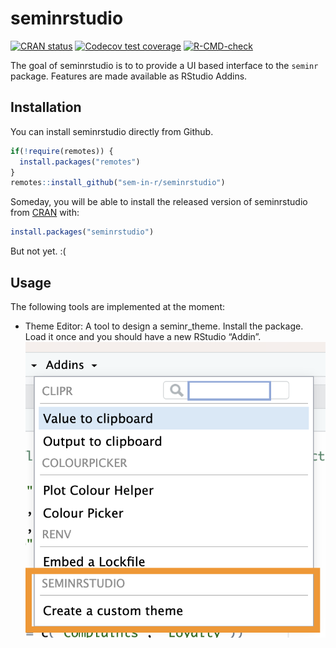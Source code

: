 
<!-- README.md is generated from README.Rmd. Please edit that file -->

# seminrstudio

<!-- badges: start -->

[![CRAN
status](https://www.r-pkg.org/badges/version/seminrstudio)](https://CRAN.R-project.org/package=seminrstudio)
[![Codecov test
coverage](https://codecov.io/gh/sem-in-r/seminrstudio/branch/master/graph/badge.svg)](https://codecov.io/gh/sem-in-r/seminrstudio?branch=master)
[![R-CMD-check](https://github.com/sem-in-r/seminrstudio/actions/workflows/R-CMD-check.yaml/badge.svg)](https://github.com/sem-in-r/seminrstudio/actions/workflows/R-CMD-check.yaml)
<!-- badges: end -->

The goal of seminrstudio is to to provide a UI based interface to the
`seminr` package. Features are made available as RStudio Addins.

## Installation

You can install seminrstudio directly from Github.

``` r
if(!require(remotes)) {
  install.packages("remotes")
}
remotes::install_github("sem-in-r/seminrstudio")
```

Someday, you will be able to install the released version of
seminrstudio from [CRAN](https://CRAN.R-project.org) with:

``` r
install.packages("seminrstudio")
```

But not yet. :(

## Usage

The following tools are implemented at the moment:

- Theme Editor: A tool to design a seminr_theme. Install the package.
  Load it once and you should have a new RStudio “Addin”.
  ![](rstudio.png)
